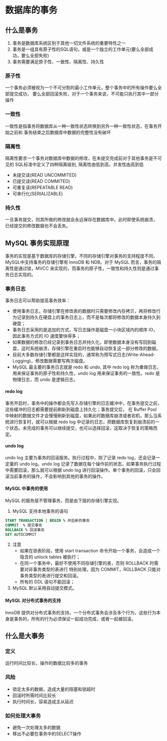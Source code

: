 # 数据库的事务
## 什么是事务
1. 事务是数据库系统区别于其他一切文件系统的重要特性之一
2. 事务是一组具有原子性的SQL语句，或是一个独立的工作单元(要么全部成功，要么全部失败)
3. 事务需要满足原子性、一致性、隔离性、持久性


### 原子性
一个事务必须被视为一个不可分割的最小工作单元，整个事务中的所有操作要么全部提交成功，
要么全部回滚失败，对于一个事务来说，不可能只执行其中一部分操作
### 一致性
一致性是指事务将数据库从一种一致性状态转换到另外一种一致性状态，在事务开始之前和
事务结束之后数据库中数据的完整性没有破坏
### 隔离性
隔离性要求一个事务对数据库中数据的修改，在未提交完成前对于其他事务是不可见的
SQL标准中定义了四种隔离级别, 隔离性由低到高，并发性由高到低
* 未提交读(READ UNCOMMITED)
* 已提交读(READ COMMITED)
* 可重复读(REPEATABLE READ)
* 可串行化(SERIALIZABLE) 
### 持久性
一旦事务提交，则其所做的修改就会永远保存在数据库中。此时即使系统崩溃，
已经提交的修改数据也不会丢失。

## MySQL 事务实现原理
事务的实现是基于数据库的存储引擎，不同的存储引擎对事务的支持程度不同，MySQL中支持事务的存储引擎有 InnoDB 和 NDB。对于 MySQL 而言，事务的隔离性是通过锁，MVCC 来实现的，而事务的原子性，一致性和持久性则是通过事务日志实现的。

### 事务日志
事务日志可以帮助提高事务效率：
* 使用事务日志，存储引擎在修改表的数据时只需要修改内存拷贝，再将修改行为记录到持久在硬盘上的事务日志上，而不是每次都将修改的数据本身持久到硬盘；
* 事务日志采用的是追加的方式，写日志操作是磁盘一小块区域内的顺序 IO，因此事务方式的 IO 速度要快得多；
* 如果数据的修改已经记录到事务日志并持久化，即使数据本身没有写回到磁盘，这时系统崩溃，存储引擎在重启时也能够自动恢复这一部分修改的数据。
* 目前大多数存储引擎都是这样实现的，通常称为预写式日志(Write-Ahead-Logging)，修改数据需要写两次磁盘。
* MySQL 最主要的事务日志就是 redo 和 undo, 其中 redo log 称为重做日志，用来保证事务的原子性和持久性，undo log 用来保证事务的一致性。redo 是物理日志，而 undo 是逻辑日志。

#### redo log
事务开启时，事务中的操作都会先写入存储引擎的日志缓冲中，在事务提交之前，这些缓冲的日志都需要提前刷新到磁盘上持久化；事务提交后， 在 Buffer Pool 中映射的数据文件才会慢慢刷新到磁盘，如果此时数据库崩溃或者宕机，那么当系统进行恢复时，就可以根据 redo log 中记录的日志，把数据库恢复到崩溃前的一个状态。未完成的事务可以继续提交，也可以选择回滚，这取决于恢复的策略而定。

#### undo log
undo log 主要为事务的回滚服务。执行过程中，除了记录 redo log，还会记录一定量的 undo log。undo
log 记录了数据在每个操作前的状态，如果事务执行过程中需要回滚，那么就可以根据 undo log 进行回滚操作。单个事务的回滚，只会回滚当前事务的操作，不会影响到其他的事务的操作。

#### MySQL 中事务的使用
MySQL 的服务层不管理事务，而是由下层的存储引擎实现。
1. MySQL 支持本地事务的语句
```sql
START TRANSACTION | BEGIN % 开启新的事务
COMMIT  % 提交事务
ROLLBACK % 回滚事务
SET AUTOCOMMIT 
```
2. 注意
    * 如果在锁表阶段，使用 start transaction 命令开始一个事务，会造成一个隐含的 unlock tables 被执行；
    * 在同一个事务中，最好不使用不同存储引擎的表，否则 ROLLBACK 时需要对非事务类型的表进行
   特别处理，因为 COMMIT，ROLLBACK 只能对事务类型的表进行提交和回滚。
   * 所有的 DDL 语句不能回滚；
3. MySQL 默认采用自动提交模式。

#### MySQL 对分布式事务的支持
InnoDB 提供对分布式事务的支持。一个分布式事务会涉及多个行为，这些行为本身是事务的，所有的行为必须保证一起成功完成，或者一起被回滚。

## 什么是大事务
### 定义
运行时间比较长，操作的数据比较多的事务

### 风险
* 锁定太多的数据，造成大量的阻塞和锁超时
* 回滚时所需时间比较长
* 执行时间长，容易造成主从延迟

### 如何处理大事务
* 避免一次处理太多的数据
* 移出不必要在事务中的SELECT操作